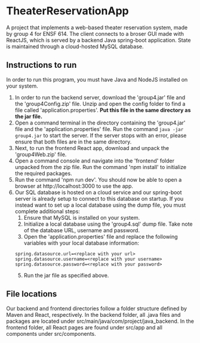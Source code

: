 # TheaterReservationApp
A project that implements a web-based theater reservation system, made by group 4 for ENSF 614. The client connects to a broser GUI made with ReactJS, which is served by a backend Java spring-boot application. State is maintained through a cloud-hosted MySQL database.

## Instructions to run
In order to run this program, you must have Java and NodeJS installed on your system. 
1. In order to run the backend server, download the 'group4.jar' file and the 'group4Config.zip' file. Unzip and open the config folder to find a file called 'application.properties'. __Put this file in the same directory as the jar file.__
2. Open a command terminal in the directory containing the 'group4.jar' file and the 'application.properties' file. Run the command ```java -jar group4.jar``` to start the server. If the server stops with an error, please ensure that both files are in the same directory.
2. Next, to run the frontend React app, download and unpack the 'group4Web.zip' file.
3. Open a command console and navigate into the 'frontend' folder unpacked from the zip file. Run the command 'npm install' to initialize the required packages.
4. Run the command 'npm run dev'. You should now be able to open a browser at http://localhost:3000 to use the app.
5. Our SQL database is hosted on a cloud service and our spring-boot server is already setup to connect to this database on startup. If you instead want to set up a local database using the dump file, you must complete additional steps:
    1. Ensure that MySQL is installed on your system.
    2. Initialize a local database using the 'group4.sql' dump file. Take note of the database URL, username and password.
    4. Open the 'application.properties' file and replace the following variables with your local database information:
    ```
    spring.datasource.url=<replace with your url>
    spring.datasource.username=<replace with your username>
    spring.datasource.password=<replace with your password>
    ```
    5. Run the jar file as specified above.

## File locations
Our backend and frontend directories follow a folder structure defined by Maven and React, respectively. In the backend folder, all .java files and packages are located under src/main/java/com/project/java_backend. In the frontend folder, all React pages are found under src/app and all components under src/components.